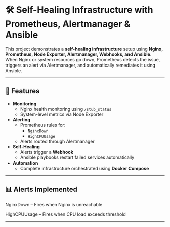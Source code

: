 # 🛠️ Self-Healing Infrastructure with Prometheus, Alertmanager & Ansible

This project demonstrates a **self-healing infrastructure** setup using **Nginx, Prometheus, Node Exporter, Alertmanager, Webhooks, and Ansible**.  
When Nginx or system resources go down, Prometheus detects the issue, triggers an alert via Alertmanager, and automatically remediates it using Ansible.

---

## 🚀 Features
- **Monitoring**
  - Nginx health monitoring using `/stub_status`
  - System-level metrics via Node Exporter
- **Alerting**
  - Prometheus rules for:
    - `NginxDown`
    - `HighCPUUsage`
  - Alerts routed through Alertmanager
- **Self-Healing**
  - Alerts trigger a **Webhook**
  - Ansible playbooks restart failed services automatically
- **Automation**
  - Complete infrastructure orchestrated using **Docker Compose**

---

## 📊 Alerts Implemented

NginxDown – Fires when Nginx is unreachable

HighCPUUsage – Fires when CPU load exceeds threshold

---
